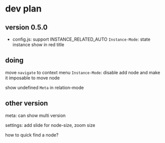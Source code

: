 # dev plan

## version 0.5.0

- config.js: support INSTANCE_RELATED_AUTO
`Instance-Mode`: state instance show in red title
## doing

move `navigate` to context menu
`Instance-Mode`: disable add node and make it imposable to move node

show undefined `Meta` in relation-mode

## other version

meta: can show multi version

settings: add slide for node-size, zoom size

how to quick find a node?


